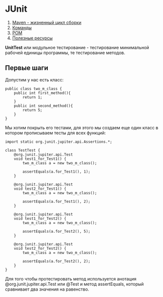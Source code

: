 # JUnit


1. [Maven - жизненный цикл сборки](#life-cycle)
1. [Команды](#command) 
1. [POM](#pom)
1. [Полезные ресурсы](#res)


**UnitTest** или модульное тестирование - тестирование минимальной рабочей
единицы программы, те тестирование методов.

## Первые шаги 

Допустим у нас есть класс:

~~~
public class two_m_class {
    public int first_method(){
        return 1;
    }
    public int second_method(){
        return 5;
    }
}
~~~

Мы хотим покрыть его тестами, для этого мы создаем еще один класс в котором
прописываем тесты для всех функций:

~~~
import static org.junit.jupiter.api.Assertions.*;

class TestTest {
    @org.junit.jupiter.api.Test
    void test1_for_Test1() {
        two_m_class a = new two_m_class();

        assertEquals(a.for_Test1(), 1);
    }

    @org.junit.jupiter.api.Test
    void test2_for_Test1() {
        two_m_class a = new two_m_class();

        assertEquals(a.for_Test1(), 2);
    }

    @org.junit.jupiter.api.Test
    void test1_for_Test2() {
        two_m_class a = new two_m_class();

        assertEquals(a.for_Test2(), 5);
    }

    @org.junit.jupiter.api.Test
    void test2_for_Test2() {
        two_m_class a = new two_m_class();

        assertEquals(a.for_Test2(), 2);
    }
}
~~~


Для того чтобы протестировать метод используется анотация
@org.junit.jupiter.api.Test или @Test и метод assertEquals, который сравнивает
два значения на равенство.
